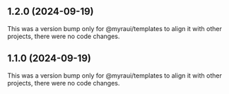 ## 1.2.0 (2024-09-19)

This was a version bump only for @myraui/templates to align it with other projects, there were no code changes.

## 1.1.0 (2024-09-19)

This was a version bump only for @myraui/templates to align it with other projects, there were no code changes.